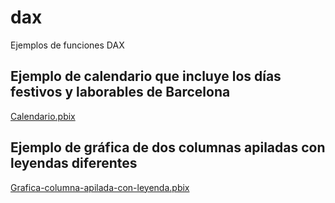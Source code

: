 # dax
Ejemplos de funciones DAX 

## Ejemplo de calendario que incluye los días festivos y laborables de Barcelona
[Calendario.pbix](Calendario.pbix)

## Ejemplo de gráfica de dos columnas apiladas con leyendas diferentes
[Grafica-columna-apilada-con-leyenda.pbix](../../raw/master/Grafica-columna-apilada-con-leyenda.pbix)




